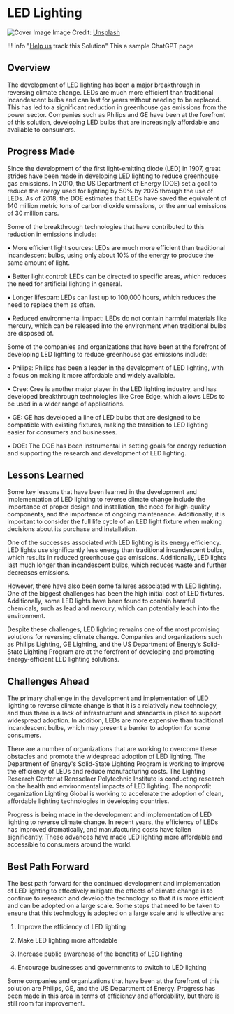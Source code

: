 # LED Lighting

![Cover Image](https://images.unsplash.com/photo-1589530006797-d67347f18caa?crop=entropy&cs=tinysrgb&fit=max&fm=jpg&ixid=Mnw0NDYzODh8MHwxfHNlYXJjaHwxfHxMRUQlMjBMaWdodGluZ3xlbnwwfHx8fDE2ODM2NTk0Njc&ixlib=rb-4.0.3&q=80&w=1080)
Image Credit: [Unsplash](https://unsplash.com/es/@inkyhills)

!!! info "[Help us](../../contribute) track this Solution"
    This a sample ChatGPT page

## Overview

The development of LED lighting has been a major breakthrough in reversing climate change. LEDs are much more efficient than traditional incandescent bulbs and can last for years without needing to be replaced. This has led to a significant reduction in greenhouse gas emissions from the power sector. Companies such as Philips and GE have been at the forefront of this solution, developing LED bulbs that are increasingly affordable and available to consumers.

## Progress Made

Since the development of the first light-emitting diode (LED) in 1907, great strides have been made in developing LED lighting to reduce greenhouse gas emissions. In 2010, the US Department of Energy (DOE) set a goal to reduce the energy used for lighting by 50% by 2025 through the use of LEDs. As of 2018, the DOE estimates that LEDs have saved the equivalent of 140 million metric tons of carbon dioxide emissions, or the annual emissions of 30 million cars.

Some of the breakthrough technologies that have contributed to this reduction in emissions include:

• More efficient light sources: LEDs are much more efficient than traditional incandescent bulbs, using only about 10% of the energy to produce the same amount of light.

• Better light control: LEDs can be directed to specific areas, which reduces the need for artificial lighting in general.

• Longer lifespan: LEDs can last up to 100,000 hours, which reduces the need to replace them as often.

• Reduced environmental impact: LEDs do not contain harmful materials like mercury, which can be released into the environment when traditional bulbs are disposed of.

Some of the companies and organizations that have been at the forefront of developing LED lighting to reduce greenhouse gas emissions include:

• Philips: Philips has been a leader in the development of LED lighting, with a focus on making it more affordable and widely available.

• Cree: Cree is another major player in the LED lighting industry, and has developed breakthrough technologies like Cree Edge, which allows LEDs to be used in a wider range of applications.

• GE: GE has developed a line of LED bulbs that are designed to be compatible with existing fixtures, making the transition to LED lighting easier for consumers and businesses.

• DOE: The DOE has been instrumental in setting goals for energy reduction and supporting the research and development of LED lighting.

## Lessons Learned

Some key lessons that have been learned in the development and implementation of LED lighting to reverse climate change include the importance of proper design and installation, the need for high-quality components, and the importance of ongoing maintenance. Additionally, it is important to consider the full life cycle of an LED light fixture when making decisions about its purchase and installation.

One of the successes associated with LED lighting is its energy efficiency. LED lights use significantly less energy than traditional incandescent bulbs, which results in reduced greenhouse gas emissions. Additionally, LED lights last much longer than incandescent bulbs, which reduces waste and further decreases emissions.

However, there have also been some failures associated with LED lighting. One of the biggest challenges has been the high initial cost of LED fixtures. Additionally, some LED lights have been found to contain harmful chemicals, such as lead and mercury, which can potentially leach into the environment.

Despite these challenges, LED lighting remains one of the most promising solutions for reversing climate change. Companies and organizations such as Philips Lighting, GE Lighting, and the US Department of Energy’s Solid-State Lighting Program are at the forefront of developing and promoting energy-efficient LED lighting solutions.

## Challenges Ahead

The primary challenge in the development and implementation of LED lighting to reverse climate change is that it is a relatively new technology, and thus there is a lack of infrastructure and standards in place to support widespread adoption. In addition, LEDs are more expensive than traditional incandescent bulbs, which may present a barrier to adoption for some consumers.

There are a number of organizations that are working to overcome these obstacles and promote the widespread adoption of LED lighting. The Department of Energy's Solid-State Lighting Program is working to improve the efficiency of LEDs and reduce manufacturing costs. The Lighting Research Center at Rensselaer Polytechnic Institute is conducting research on the health and environmental impacts of LED lighting. The nonprofit organization Lighting Global is working to accelerate the adoption of clean, affordable lighting technologies in developing countries.

Progress is being made in the development and implementation of LED lighting to reverse climate change. In recent years, the efficiency of LEDs has improved dramatically, and manufacturing costs have fallen significantly. These advances have made LED lighting more affordable and accessible to consumers around the world.

## Best Path Forward

The best path forward for the continued development and implementation of LED lighting to effectively mitigate the effects of climate change is to continue to research and develop the technology so that it is more efficient and can be adopted on a large scale. Some steps that need to be taken to ensure that this technology is adopted on a large scale and is effective are:

1. Improve the efficiency of LED lighting

2. Make LED lighting more affordable
3. Increase public awareness of the benefits of LED lighting
4. Encourage businesses and governments to switch to LED lighting

Some companies and organizations that have been at the forefront of this solution are Philips, GE, and the US Department of Energy. Progress has been made in this area in terms of efficiency and affordability, but there is still room for improvement.
